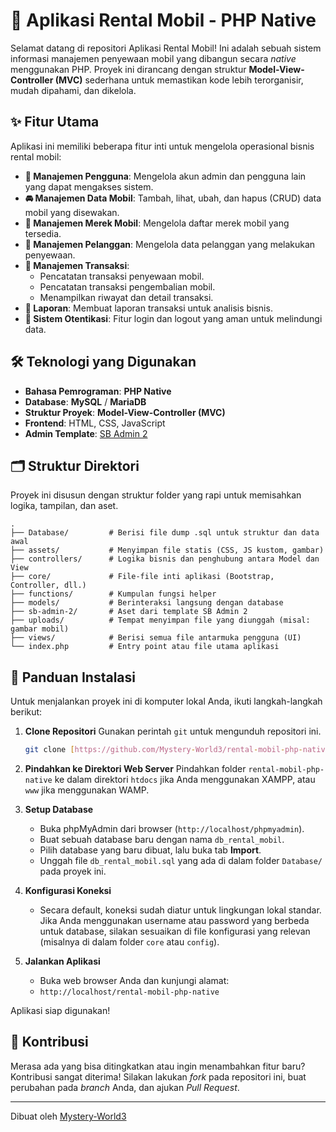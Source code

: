 # 🚗 Aplikasi Rental Mobil - PHP Native

Selamat datang di repositori Aplikasi Rental Mobil! Ini adalah sebuah sistem informasi manajemen penyewaan mobil yang dibangun secara _native_ menggunakan PHP. Proyek ini dirancang dengan struktur **Model-View-Controller (MVC)** sederhana untuk memastikan kode lebih terorganisir, mudah dipahami, dan dikelola.

## ✨ Fitur Utama

Aplikasi ini memiliki beberapa fitur inti untuk mengelola operasional bisnis rental mobil:

-   **👤 Manajemen Pengguna**: Mengelola akun admin dan pengguna lain yang dapat mengakses sistem.
-   **🚘 Manajemen Data Mobil**: Tambah, lihat, ubah, dan hapus (CRUD) data mobil yang disewakan.
-   **🔖 Manajemen Merek Mobil**: Mengelola daftar merek mobil yang tersedia.
-   **👥 Manajemen Pelanggan**: Mengelola data pelanggan yang melakukan penyewaan.
-   **🔄 Manajemen Transaksi**:
    -   Pencatatan transaksi penyewaan mobil.
    -   Pencatatan transaksi pengembalian mobil.
    -   Menampilkan riwayat dan detail transaksi.
-   **📄 Laporan**: Membuat laporan transaksi untuk analisis bisnis.
-   **🔐 Sistem Otentikasi**: Fitur login dan logout yang aman untuk melindungi data.

## 🛠️ Teknologi yang Digunakan

-   **Bahasa Pemrograman**: **PHP Native**
-   **Database**: **MySQL** / **MariaDB**
-   **Struktur Proyek**: **Model-View-Controller (MVC)**
-   **Frontend**: HTML, CSS, JavaScript
-   **Admin Template**: [SB Admin 2](https://startbootstrap.com/theme/sb-admin-2)

## 🗂️ Struktur Direktori

Proyek ini disusun dengan struktur folder yang rapi untuk memisahkan logika, tampilan, dan aset.

```
.
├── Database/         # Berisi file dump .sql untuk struktur dan data awal
├── assets/           # Menyimpan file statis (CSS, JS kustom, gambar)
├── controllers/      # Logika bisnis dan penghubung antara Model dan View
├── core/             # File-file inti aplikasi (Bootstrap, Controller, dll.)
├── functions/        # Kumpulan fungsi helper
├── models/           # Berinteraksi langsung dengan database
├── sb-admin-2/       # Aset dari template SB Admin 2
├── uploads/          # Tempat menyimpan file yang diunggah (misal: gambar mobil)
├── views/            # Berisi semua file antarmuka pengguna (UI)
└── index.php         # Entry point atau file utama aplikasi
```

## 🚀 Panduan Instalasi

Untuk menjalankan proyek ini di komputer lokal Anda, ikuti langkah-langkah berikut:

1.  **Clone Repositori**
    Gunakan perintah `git` untuk mengunduh repositori ini.
    ```bash
    git clone [https://github.com/Mystery-World3/rental-mobil-php-native.git](https://github.com/Mystery-World3/rental-mobil-php-native.git)
    ```

2.  **Pindahkan ke Direktori Web Server**
    Pindahkan folder `rental-mobil-php-native` ke dalam direktori `htdocs` jika Anda menggunakan XAMPP, atau `www` jika menggunakan WAMP.

3.  **Setup Database**
    -   Buka phpMyAdmin dari browser (`http://localhost/phpmyadmin`).
    -   Buat sebuah database baru dengan nama `db_rental_mobil`.
    -   Pilih database yang baru dibuat, lalu buka tab **Import**.
    -   Unggah file `db_rental_mobil.sql` yang ada di dalam folder `Database/` pada proyek ini.

4.  **Konfigurasi Koneksi**
    -   Secara default, koneksi sudah diatur untuk lingkungan lokal standar. Jika Anda menggunakan username atau password yang berbeda untuk database, silakan sesuaikan di file konfigurasi yang relevan (misalnya di dalam folder `core` atau `config`).

5.  **Jalankan Aplikasi**
    -   Buka web browser Anda dan kunjungi alamat:
    -   `http://localhost/rental-mobil-php-native`

Aplikasi siap digunakan!

## 🤝 Kontribusi

Merasa ada yang bisa ditingkatkan atau ingin menambahkan fitur baru? Kontribusi sangat diterima! Silakan lakukan _fork_ pada repositori ini, buat perubahan pada _branch_ Anda, dan ajukan _Pull Request_.

---
Dibuat oleh [Mystery-World3](https://github.com/Mystery-World3)

